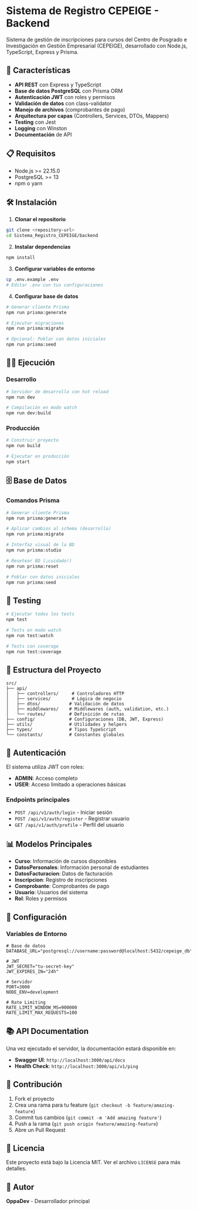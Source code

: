 # Sistema de Registro CEPEIGE - Backend

Sistema de gestión de inscripciones para cursos del Centro de Posgrado e Investigación en Gestión Empresarial (CEPEIGE), desarrollado con Node.js, TypeScript, Express y Prisma.

## 🚀 Características

- **API REST** con Express y TypeScript
- **Base de datos PostgreSQL** con Prisma ORM
- **Autenticación JWT** con roles y permisos
- **Validación de datos** con class-validator
- **Manejo de archivos** (comprobantes de pago)
- **Arquitectura por capas** (Controllers, Services, DTOs, Mappers)
- **Testing** con Jest
- **Logging** con Winston
- **Documentación** de API

## 📋 Requisitos

- Node.js >= 22.15.0
- PostgreSQL >= 13
- npm o yarn

## 🛠️ Instalación

1. **Clonar el repositorio**

```bash
git clone <repository-url>
cd Sistema_Registro_CEPEIGE/backend
```

2. **Instalar dependencias**

```bash
npm install
```

3. **Configurar variables de entorno**

```bash
cp .env.example .env
# Editar .env con tus configuraciones
```

4. **Configurar base de datos**

```bash
# Generar cliente Prisma
npm run prisma:generate

# Ejecutar migraciones
npm run prisma:migrate

# Opcional: Poblar con datos iniciales
npm run prisma:seed
```

## 🏃‍♂️ Ejecución

### Desarrollo

```bash
# Servidor de desarrollo con hot reload
npm run dev

# Compilación en modo watch
npm run dev:build
```

### Producción

```bash
# Construir proyecto
npm run build

# Ejecutar en producción
npm start
```

## 🗄️ Base de Datos

### Comandos Prisma

```bash
# Generar cliente Prisma
npm run prisma:generate

# Aplicar cambios al schema (desarrollo)
npm run prisma:migrate

# Interfaz visual de la BD
npm run prisma:studio

# Resetear BD (¡cuidado!)
npm run prisma:reset

# Poblar con datos iniciales
npm run prisma:seed
```

## 🧪 Testing

```bash
# Ejecutar todos los tests
npm test

# Tests en modo watch
npm run test:watch

# Tests con coverage
npm run test:coverage
```

## 📁 Estructura del Proyecto

```text
src/
├── api/
│   ├── controllers/     # Controladores HTTP
│   ├── services/        # Lógica de negocio
│   ├── dtos/           # Validación de datos
│   ├── middlewares/    # Middlewares (auth, validation, etc.)
│   └── routes/         # Definición de rutas
├── config/             # Configuraciones (DB, JWT, Express)
├── utils/              # Utilidades y helpers
├── types/              # Tipos TypeScript
└── constants/          # Constantes globales
```

## 🔐 Autenticación

El sistema utiliza JWT con roles:

- **ADMIN**: Acceso completo
- **USER**: Acceso limitado a operaciones básicas

### Endpoints principales

- `POST /api/v1/auth/login` - Iniciar sesión
- `POST /api/v1/auth/register` - Registrar usuario
- `GET /api/v1/auth/profile` - Perfil del usuario

## 📊 Modelos Principales

- **Curso**: Información de cursos disponibles
- **DatosPersonales**: Información personal de estudiantes
- **DatosFacturacion**: Datos de facturación
- **Inscripcion**: Registro de inscripciones
- **Comprobante**: Comprobantes de pago
- **Usuario**: Usuarios del sistema
- **Rol**: Roles y permisos

## 🔧 Configuración

### Variables de Entorno

```env
# Base de datos
DATABASE_URL="postgresql://username:password@localhost:5432/cepeige_db"

# JWT
JWT_SECRET="tu-secret-key"
JWT_EXPIRES_IN="24h"

# Servidor
PORT=3000
NODE_ENV=development

# Rate Limiting
RATE_LIMIT_WINDOW_MS=900000
RATE_LIMIT_MAX_REQUESTS=100
```

## 📚 API Documentation

Una vez ejecutado el servidor, la documentación estará disponible en:

- **Swagger UI**: `http://localhost:3000/api/docs`
- **Health Check**: `http://localhost:3000/api/v1/ping`

## 🤝 Contribución

1. Fork el proyecto
2. Crea una rama para tu feature (`git checkout -b feature/amazing-feature`)
3. Commit tus cambios (`git commit -m 'Add amazing feature'`)
4. Push a la rama (`git push origin feature/amazing-feature`)
5. Abre un Pull Request

## 📝 Licencia

Este proyecto está bajo la Licencia MIT. Ver el archivo `LICENSE` para más detalles.

## 👥 Autor

**OppaDev** - Desarrollador principal